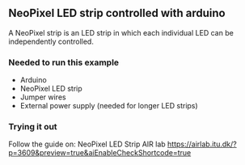 ## NeoPixel LED strip controlled with arduino

A NeoPixel strip is an LED strip in which each individual LED can be independently controlled.

### Needed to run this example

- Arduino
- NeoPixel LED strip
- Jumper wires
- External power supply (needed for longer LED strips)

### Trying it out

Follow the guide on: NeoPixel LED Strip AIR lab https://airlab.itu.dk/?p=3609&preview=true&aiEnableCheckShortcode=true
